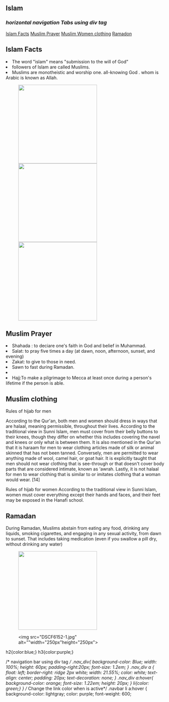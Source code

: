 <!DOCTYPE html>
<html lang="en" dir="ltr">
  <head>
    <meta charset="utf-8">
    <title></title>
    <link rel="stylesheet" href="test.css" type="text/css">
    <h2>Islam</h2>
  </head>
  <body>
    <i> <h3>horizontal navigation Tabs using div tag</h3></i>
    <div class ="nav_div">
    <a href="https://www.cnn.com/2013/11/12/world/islam-fast-facts/index.html"> Islam Facts</a>
    <a href="#https://www.bbc.co.uk/religion/religions/islam/practices/salat.shtml">Muslim Prayer</a>
    <a href="#https://eastessence.com/pages/women">Muslim Women clothing</a>
    <a href="#https://en.wikipedia.org/wiki/Ramadan ">Ramadon</a>
  </div>
  <h2> Islam Facts</h2>
  <li>The word "islam" means "submission to the will of God"</li>
  <li>followers of Islam are called Muslims.</li>
<li> Muslims are monotheistic and worship one. all-knowing God . whom is Arabic is known as Allah.</li>
<figure>
  <img src="DSCF7172-1.jpg" alt=""width="250px"height="250px">
  <img src="DSCF5948.jpg" alt=""width="250px"height="250px">
  <img src="DSCF5935-1.jpg" alt=""width="250px"height="250px">
</figure>

<h2>Muslim Prayer</h2>

<li>Shahada : to deciare one's faith in God and belief in Muhammad.</li>
<li>Salat: to pray five times a day (at dawn, noon, afternoon, sunset, and evening)</li>
<li>Zakat: to give to those in need.</li>
<li>Sawn to fast during Ramadan.<li>
<li>Hajj:To make a pilgrimage to Mecca at least once during a person's lifetime if the person is able.</li>

<h2>Muslim clothing</h2>

Rules of hijab for men

According to the Qur'an, both men and women should dress in ways that are halaal, meaning permissible, throughout their lives.
 According to the traditional view in Sunni Islam, men must cover from their belly buttons to their knees, though they differ on whether this includes covering the navel and knees or only what is between them. It is also mentioned in the Qur'an that it is haraam for men to wear clothing articles made of silk or animal skinned that has not been tanned. Conversely, men are permitted to wear anything made of wool, camel hair, or goat hair. It is explicitly taught that men should not wear clothing that is see-through or that doesn't cover body parts that are considered intimate, known as ‘awrah. Lastly, it is not halaal for men to wear clothing that is similar to or imitates clothing that a woman would wear. [14]

Rules of hijab for women
According to the traditional view in Sunni Islam, women must cover everything except their hands and faces, and their feet may be exposed in the Hanafi school.

<h2>Ramadan</h2>
During Ramadan, Muslims abstain from eating any food, drinking any liquids, smoking cigarettes, and engaging in any sexual activity, from dawn to sunset. That includes taking medication (even if you swallow a pill dry, without drinking any water)
<figure>
  <img src="DSCF6092-1.jpg" alt=""width="250px"height="250px">
  
  <img src="DSCF6152-1.jpg" alt=""width="250px"height="250px">
</figure>
  </body>







  h2{color:blue;}
  h3{color:purple;}

  /* navigation bar using div tag */
  .nav_div{
      background-color: Blue;
      width: 100%;
      height: 60px;
      padding-right:20px;
      font-size: 1.2em;
  }
  .nav_div a {
    float: left;
    border-right: ridge 2px white;
    width: 21.55%;
    color: white;
    text-align: center;
    padding: 20px;
    text-decoration: none;
  }
  .nav_div a:hover{
    background-color: orange;
    font-size: 1.22em;
    height: 20px;
  }
li{color: green;}
  }
  /* Change the link color when is active*/
  .navbar li a:hover {
   background-color: lightgray;
   color: purple;
   font-weight: 600;
